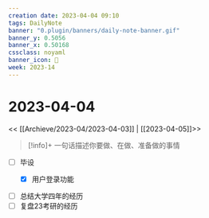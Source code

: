 ```yaml
---
creation date: 2023-04-04 09:10
tags: DailyNote
banner: "0.plugin/banners/daily-note-banner.gif"
banner_y: 0.5056
banner_x: 0.50168
cssclass: noyaml
banner_icon: 💌
week: 2023-14
---
```


# 2023-04-04

<< [[Archieve/2023-04/2023-04-03]] | [[2023-04-05]]>>


> [!info]+ 一句话描述你要做、在做、准备做的事情
> 

- [ ] 毕设
	- [x] 用户登录功能


- [ ] 总结大学四年的经历
- [ ] 复盘23考研的经历
